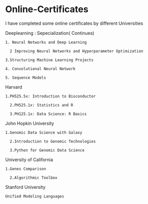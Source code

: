 # Online-Certificates
I have completed some online certificates by different Universities


Deeplearning : Sepecialization( Continues)
    
    1. Neural Networks and Deep Learning 
    
 	  2 Improving Neural Networks and Hyperparameter Optimization 
    
  	3.Structuring Machine Learning Projects
    
    4. Convolutional Neural Network
    
    5. Sequence Models
    

Harvard 
 	
    1.PH525.5x: Introduction to Bioconductor
    
 	  2.PH525.1x: Statistics and R
    
 	  3.PH125.1x: Data Science: R Basics 


John Hopkin University 
 	
    1.Genomic Data Science with Galaxy 
    
 	  2.Introduction to Genomic Technologies 
    
 	  3.Python for Genomic Data Science

University of California 
 	
    1.Genes Comparison 
    
 	  2.Algorithmic Toolbox 

Stanford University
 	  
    Unified Modeling Languages
